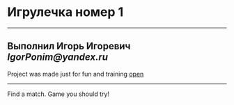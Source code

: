 # Игрулечка номер 1
___________________________
## Выполнил Игорь Игоревич _IgorPonim@yandex.ru_
Project was made just for fun and training [open](https://igorponim.github.io/GameN1/)
_________________________

Find a match. Game you should try!

